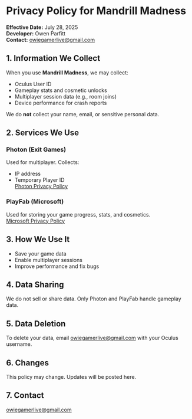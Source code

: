 # Privacy Policy for Mandrill Madness

**Effective Date:** July 28, 2025  
**Developer:** Owen Parfitt  
**Contact:** owiegamerlive@gmail.com

## 1. Information We Collect
When you use **Mandrill Madness**, we may collect:
- Oculus User ID
- Gameplay stats and cosmetic unlocks
- Multiplayer session data (e.g., room joins)
- Device performance for crash reports

We do **not** collect your name, email, or sensitive personal data.

## 2. Services We Use

### Photon (Exit Games)
Used for multiplayer. Collects:
- IP address
- Temporary Player ID  
[Photon Privacy Policy](https://www.photonengine.com/en-US/PrivacyPolicy)

### PlayFab (Microsoft)
Used for storing your game progress, stats, and cosmetics.  
[Microsoft Privacy Policy](https://privacy.microsoft.com/en-us/privacystatement)

## 3. How We Use It
- Save your game data
- Enable multiplayer sessions
- Improve performance and fix bugs

## 4. Data Sharing
We do not sell or share data. Only Photon and PlayFab handle gameplay data.

## 5. Data Deletion
To delete your data, email owiegamerlive@gmail.com with your Oculus username.

## 6. Changes
This policy may change. Updates will be posted here.

## 7. Contact
owiegamerlive@gmail.com
